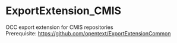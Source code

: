 # ExportExtension_CMIS
OCC export extension for CMIS repositories<br>
Prerequisite: https://github.com/opentext/ExportExtensionCommon
